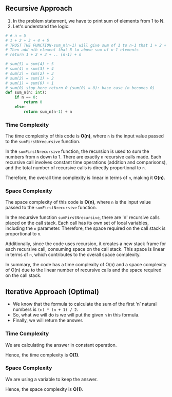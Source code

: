 ## Recursive Approach

1. In the problem statement, we have to print sum of elements from 1 to N.
2. Let's understand the logic:
```py
# # n = 5
# 1 + 2 + 3 + 4 + 5
# TRUST THE FUNCTION-sum_n(n-1) will give sum of 1 to n-1 that 1 + 2 + 3 + 4
# Then add nth element that 5 to above sum of n-1 elements
# return 1 + 2 + 3 + .. (n-1) + n

# sum(5) = sum(4) + 5
# sum(4) = sum(3) + 4
# sum(3) = sum(2) + 3
# sum(2) = sum(1) + 2
# sum(1) = sum(0) + 1 
# sum(0) stop here return 0 (sum(0) = 0): base case (n becomes 0)
def sum_n(n: int):
    if n == 0:
        return 0
    else:
        return sum_n(n-1) + n 

```

### Time Complexity

The time complexity of this code is **O(n)**, where `n` is the input value passed to the `sumFirstNrecursive` function.

In the `sumFirstNrecursive` function, the recursion is used to sum the numbers from `n` down to 1. There are exactly `n` recursive calls made. Each recursive call involves constant time operations (addition and comparisons), and the total number of recursive calls is directly proportional to `n`.

Therefore, the overall time complexity is linear in terms of `n`, making it **O(n)**.

### Space Complexity

The space complexity of this code is **O(n)**, where `n` is the input value passed to the `sumFirstNrecursive` function.

In the recursive function `sumFirstNrecursive`, there are 'n' recursive calls placed on the call stack. Each call has its own set of local variables, including the `n` parameter. Therefore, the space required on the call stack is proportional to `n`.

Additionally, since the code uses recursion, it creates a new stack frame for each recursive call, consuming space on the call stack. This space is linear in terms of `n`, which contributes to the overall space complexity.

In summary, the code has a time complexity of O(n) and a space complexity of O(n) due to the linear number of recursive calls and the space required on the call stack.

## Iterative Approach (Optimal)

- We know that the formula to calculate the sum of the first ‘n’ natural numbers is `(n) * (n + 1) / 2`. 
- So, what we will do is we will put the given `n` in this formula.
-  Finally, we will return the answer.
 

### Time Complexity
We are calculating the answer in constant operation.
 
Hence, the time complexity is **O(1)**.

### Space Complexity
We are using a variable to keep the answer.

Hence, the space complexity is **O(1)**.


